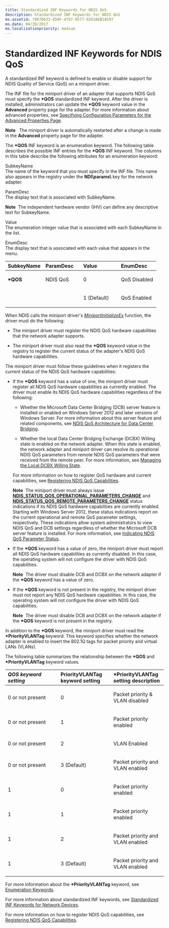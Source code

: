 ```yaml
---
title: Standardized INF Keywords for NDIS QoS
description: Standardized INF Keywords for NDIS QoS
ms.assetid: 7967D633-850F-4707-9577-9262AEB1A597
ms.date: 04/20/2017
ms.localizationpriority: medium
---
```


# Standardized INF Keywords for NDIS QoS


A standardized INF keyword is defined to enable or disable support for NDIS Quality of Service (QoS) on a miniport driver.

The INF file for the miniport driver of an adapter that supports NDIS QoS must specify the **\*QOS** standardized INF keyword. After the driver is installed, administrators can update the **\*QOS** keyword value in the **Advanced** property page for the adapter. For more information about advanced properties, see [Specifying Configuration Parameters for the Advanced Properties Page](specifying-configuration-parameters-for-the-advanced-properties-page.md).

**Note**   The miniport driver is automatically restarted after a change is made in the **Advanced** property page for the adapter.

 

The **\*QOS** INF keyword is an enumeration keyword. The following table describes the possible INF entries for the **\*QOS** INF keyword. The columns in this table describe the following attributes for an enumeration keyword:

<a href="" id="subkeyname"></a>SubkeyName  
The name of the keyword that you must specify in the INF file. This name also appears in the registry under the **NDI\\params\\** key for the network adapter.

<a href="" id="paramdesc"></a>ParamDesc  
The display text that is associated with SubkeyName.

**Note**  The independent hardware vendor (IHV) can define any descriptive text for SubkeyName.

 

<a href="" id="value"></a>Value  
The enumeration integer value that is associated with each SubkeyName in the list.

<a href="" id="enumdesc"></a>EnumDesc  
The display text that is associated with each value that appears in the menu.

<table>
<colgroup>
<col width="25%" />
<col width="25%" />
<col width="25%" />
<col width="25%" />
</colgroup>
<thead>
<tr class="header">
<th align="left">SubkeyName</th>
<th align="left">ParamDesc</th>
<th align="left">Value</th>
<th align="left">EnumDesc</th>
</tr>
</thead>
<tbody>
<tr class="odd">
<td align="left"><p><strong>*QOS</strong></p></td>
<td align="left"><p>NDIS QoS</p></td>
<td align="left"><p>0</p></td>
<td align="left"><p>QoS Disabled</p></td>
</tr>
<tr class="even">
<td align="left"></td>
<td align="left"></td>
<td align="left"><p>1 (Default)</p></td>
<td align="left"><p>QoS Enabled</p></td>
</tr>
</tbody>
</table>

 

When NDIS calls the miniport driver's [*MiniportInitializeEx*](/windows-hardware/drivers/ddi/ndis/nc-ndis-miniport_initialize) function, the driver must do the following:

-   The miniport driver must register the NDIS QoS hardware capabilities that the network adapter supports.

-   The miniport driver must also read the **\*QOS** keyword value in the registry to register the current status of the adapter's NDIS QoS hardware capabilities.

The miniport driver must follow these guidelines when it registers the current status of the NDIS QoS hardware capabilities:

-   If the **\*QOS** keyword has a value of one, the miniport driver must register all NDIS QoS hardware capabilities as currently enabled. The driver must enable its NDIS QoS hardware capabilities regardless of the following:

    -   Whether the Microsoft Data Center Bridging (DCB) server feature is installed or enabled on Windows Server 2012 and later versions of Windows Server. For more information about this server feature and related components, see [NDIS QoS Architecture for Data Center Bridging](ndis-qos-architecture-for-data-center-bridging.md).

    -   Whether the local Data Center Bridging Exchange (DCBX) Willing state is enabled on the network adapter. When this state is enabled, the network adapter and miniport driver can resolve its operational NDIS QoS parameters from remote NDIS QoS parameters that were received from the remote peer. For more information, see [Managing the Local DCBX Willing State](managing-the-local-dcbx-willing-state.md).

    For more information on how to register QoS hardware and current capabilities, see [Registering NDIS QoS Capabilities](registering-ndis-qos-capabilities.md).

    **Note**  The miniport driver must always issue [**NDIS\_STATUS\_QOS\_OPERATIONAL\_PARAMETERS\_CHANGE**](./ndis-status-qos-operational-parameters-change.md) and [**NDIS\_STATUS\_QOS\_REMOTE\_PARAMETERS\_CHANGE**](./ndis-status-qos-remote-parameters-change.md) status indications if its NDIS QoS hardware capabilities are currently enabled. Starting with Windows Server 2012, these status indications report on the current operational and remote QoS parameter settings, respectively. These indications allow system administrators to view NDIS QoS and DCB settings regardless of whether the Microsoft DCB server feature is installed. For more information, see [Indicating NDIS QoS Parameter Status](indicating-ndis-qos-parameter-status.md).

     

-   If the **\*QOS** keyword has a value of zero, the miniport driver must report all NDIS QoS hardware capabilities as currently disabled. In this case, the operating system will not configure the driver with NDIS QoS capabilities.

    **Note**  The driver must disable DCB and DCBX on the network adapter if the **\*QOS** keyword has a value of zero.

     

-   If the **\*QOS** keyword is not present in the registry, the miniport driver must not report any NDIS QoS hardware capabilities. In this case, the operating system will not configure the driver with NDIS QoS capabilities.

    **Note**  The driver must disable DCB and DCBX on the network adapter if the **\*QOS** keyword is not present in the registry.

     

In addition to the **\*QOS** keyword, the miniport driver must read the **\*PriorityVLANTag** keyword. This keyword specifies whether the network adapter is enabled to insert the 802.1Q tags for packet priority and virtual LANs (VLANs).

The following table summarizes the relationship between the **\*QOS** and **\*PriorityVLANTag** keyword values.

<table>
<colgroup>
<col width="33%" />
<col width="33%" />
<col width="33%" />
</colgroup>
<thead>
<tr class="header">
<th align="left"><em>QOS keyword setting</th>
<th align="left"></em>PriorityVLANTag keyword setting</th>
<th align="left">*PriorityVLANTag setting description</th>
</tr>
</thead>
<tbody>
<tr class="odd">
<td align="left">0 or not present</td>
<td align="left"><p>0</p></td>
<td align="left"><p>Packet priority & VLAN disabled</p></td>
</tr>
<tr class="even">
<td align="left">0 or not present</td>
<td align="left"><p>1</p></td>
<td align="left"><p>Packet priority enabled</p></td>
</tr>
<tr class="odd">
<td align="left">0 or not present</td>
<td align="left"><p>2</p></td>
<td align="left"><p>VLAN Enabled</p></td>
</tr>
<tr class="even">
<td align="left">0 or not present</td>
<td align="left"><p>3 (Default)</p></td>
<td align="left"><p>Packet priority and VLAN enabled</p></td>
</tr>
<tr class="odd">
<td align="left">1</td>
<td align="left"><p>0</p></td>
<td align="left"><p>Packet priority enabled</p></td>
</tr>
<tr class="even">
<td align="left">1</td>
<td align="left"><p>1</p></td>
<td align="left"><p>Packet priority enabled</p></td>
</tr>
<tr class="odd">
<td align="left">1</td>
<td align="left"><p>2</p></td>
<td align="left"><p>Packet priority and VLAN enabled</p></td>
</tr>
<tr class="even">
<td align="left">1</td>
<td align="left"><p>3 (Default)</p></td>
<td align="left"><p>Packet priority and VLAN enabled</p></td>
</tr>
</tbody>
</table>

 

For more information about the **\*PriorityVLANTag** keyword, see [Enumeration Keywords](enumeration-keywords.md).

For more information about standardized INF keywords, see [Standardized INF Keywords for Network Devices](standardized-inf-keywords-for-network-devices.md).

For more information on how to register NDIS QoS capabilities, see [Registering NDIS QoS Capabilities](registering-ndis-qos-capabilities.md).

 

